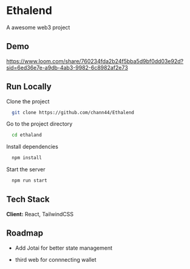 
# Ethalend

A awesome web3 project


## Demo

https://www.loom.com/share/760234fda2b24f5bba5d9bf0dd03e92d?sid=6ed36e7e-a9db-4ab3-9982-6c8982af2e73

## Run Locally

Clone the project

```bash
  git clone https://github.com/chann44/Ethalend 
```

Go to the project directory

```bash
  cd ethaland
```

Install dependencies

```bash
  npm install
```

Start the server

```bash
  npm run start
```


## Tech Stack

**Client:** React, TailwindCSS



## Roadmap

- Add Jotai for better state management

- third web for connnecting wallet


